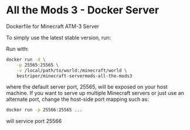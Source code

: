 All the Mods 3 - Docker Server
==============================

Dockerfile for Minecraft ATM-3 Server

To simply use the latest stable version, run:

Run with:

```bash
docker run -d \
	-p 25565:25565 \
	-v /local/path/to/world:/minecraft/world \
	bestriper/minecraft-servermods-all-the-mods3
```
where the default server port, 25565, will be exposed on your host machine. If you want to serve up multiple Minecraft servers or just use an alternate port, change the host-side port mapping such as:

```bash
docker run -p 25566:25565 ...
```
will service port 25566